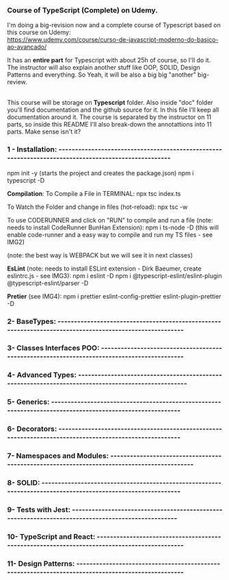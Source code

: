 ### Course of TypeScript (Complete) on Udemy.

I'm doing a big-revision now and a complete course of Typescript based on this course on Udemy: <br>
https://www.udemy.com/course/curso-de-javascript-moderno-do-basico-ao-avancado/

It has an **entire part** for Typescript with about 25h of course, so I'll do it. The instructor will also explain another
stuff like OOP, SOLID, Design Patterns and everything. So Yeah, it will be also a big big "another" big-review.<br><br>

This course will be storage on **Typescript** folder. Also inside "doc" folder you'll find documentation and the github
source for it. In this file I'll keep all documentation around it. The course is separated by the instructor on 11 parts,
so inside this README I'll also break-down the annotattions into 11 parts. Make sense isn't it?<br>

### 1 - Installation: ----------------------------------------------------------------------------------------------------
npm init -y (starts the project and creates the package.json)
npm i typescript -D

**Compilation**:
To Compile a File in TERMINAL:
npx tsc index.ts

To Watch the Folder and change in files (hot-reload):
npx tsc -w

To use CODERUNNER and click on "RUN" to compile and run a file (note: needs to install CodeRunner BunHan Extension):
npm i ts-node -D (this will enable code-runner and a easy way to compile and run my TS files - see IMG2)

(note: the best way is WEBPACK but we will see it in next classes)

**EsLint** (note: needs to install ESLint extension - Dirk Baeumer, create eslintrc.js - see IMG3):
npm i eslint -D
npm i @typescript-eslint/eslint-plugin @typescript-eslint/parser -D

**Pretier** (see IMG4):
npm i prettier eslint-config-prettier eslint-plugin-prettier -D

### 2- BaseTypes: --------------------------------------------------------------------------------------------------------

### 3- Classes Interfaces POO: -------------------------------------------------------------------------------------------

### 4- Advanced Types: ---------------------------------------------------------------------------------------------------

### 5- Generics: ---------------------------------------------------------------------------------------------------------

### 6- Decorators: -------------------------------------------------------------------------------------------------------

### 7- Namespaces and Modules: -------------------------------------------------------------------------------------------

### 8- SOLID: ------------------------------------------------------------------------------------------------------------

### 9- Tests with Jest: --------------------------------------------------------------------------------------------------

### 10- TypeScript and React: --------------------------------------------------------------------------------------------

### 11- Design Patterns: --------------------------------------------------------------------------------------------------




